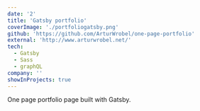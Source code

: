 ```yaml
---
date: '2'
title: 'Gatsby portfolio'
coverImage: './portfoliogatsby.png'
github: 'https://github.com/ArturWrobel/one-page-portfolio'
external: 'http://www.arturwrobel.net/'
tech:
  - Gatsby
  - Sass
  - graphQL
company: ''
showInProjects: true
---
```


One page portfolio page built with Gatsby.
